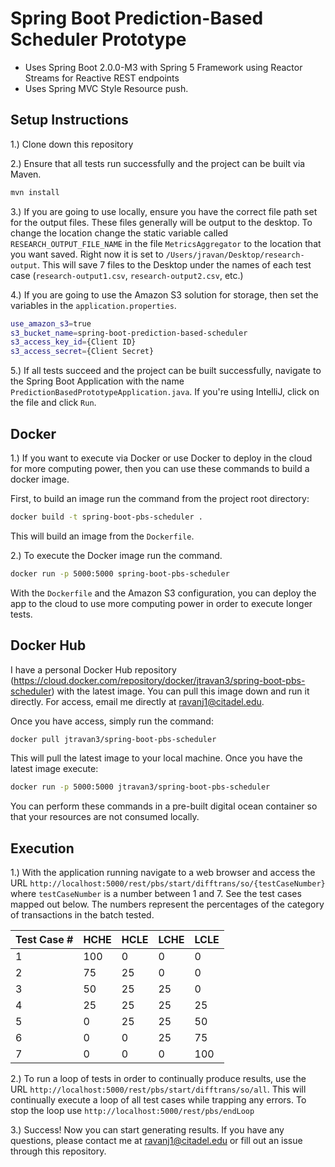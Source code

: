 # Spring Boot Prediction-Based Scheduler Prototype

- Uses Spring Boot 2.0.0-M3 with Spring 5 Framework using Reactor Streams for Reactive REST endpoints
- Uses Spring MVC Style Resource push.

## Setup Instructions

1.) Clone down this repository

2.) Ensure that all tests run successfully and the project can be built via Maven.

```bash
mvn install
```

3.) If you are going to use locally, ensure you have the correct file path set for the output files. These files generally will be
output to the desktop. To change the location change the static variable called `RESEARCH_OUTPUT_FILE_NAME` 
in the file `MetricsAggregator` to the location that you want saved. Right now it is set 
to `/Users/jravan/Desktop/research-output`. This will save 7 files to the Desktop under the names of each
test case (`research-output1.csv`, `research-output2.csv`, etc.)

4.) If you are going to use the Amazon S3 solution for storage, then set the variables in the `application.properties`.

```bash
use_amazon_s3=true
s3_bucket_name=spring-boot-prediction-based-scheduler
s3_access_key_id={Client ID}
s3_access_secret={Client Secret}
```

5.) If all tests succeed and the project can be built successfully, navigate to the Spring Boot
Application with the name `PredictionBasedPrototypeApplication.java`. If you're using IntelliJ,
click on the file and click `Run`.

## Docker

1.) If you want to execute via Docker or use Docker to deploy in the cloud for more computing power, then you can use these
commands to build a docker image.

First, to build an image run the command from the project root directory:

```bash
docker build -t spring-boot-pbs-scheduler .
```

This will build an image from the `Dockerfile`. 

2.) To execute the Docker image run the command.

```bash
docker run -p 5000:5000 spring-boot-pbs-scheduler
```

With the `Dockerfile` and the Amazon S3 configuration, you can deploy the app to the cloud to use more computing power in order
to execute longer tests.

## Docker Hub

I have a personal Docker Hub repository (https://cloud.docker.com/repository/docker/jtravan3/spring-boot-pbs-scheduler) with the latest image. 
You can pull this image down and run it directly. For access, email me directly at ravanj1@citadel.edu.

Once you have access, simply run the command:

```bash
docker pull jtravan3/spring-boot-pbs-scheduler
```

This will pull the latest image to your local machine. Once you have the latest image execute:

```bash
docker run -p 5000:5000 jtravan3/spring-boot-pbs-scheduler
```

You can perform these commands in a pre-built digital ocean container so that your resources 
are not consumed locally.

## Execution

1.) With the application running navigate to a web browser and access the 
URL `http://localhost:5000/rest/pbs/start/difftrans/so/{testCaseNumber}` where `testCaseNumber`
is a number between 1 and 7. See the test cases mapped out below. The numbers represent the percentages
of the category of transactions in the batch tested.

| Test Case # | HCHE | HCLE | LCHE | LCLE |
|-------------|------| -----|------|------|
|      1      | 100  |  0   |  0   |  0   | 
|      2      | 75   |  25  |  0   |  0   | 
|      3      | 50   |  25  |  25  |  0   | 
|      4      | 25   | 25   |  25  |  25  | 
|      5      | 0    |  25  | 25   |  50  | 
|      6      | 0    |  0   |  25  |  75  | 
|      7      | 0    |  0   |  0   |  100 |      


2.) To run a loop of tests in order to continually produce results, use the URL `http://localhost:5000/rest/pbs/start/difftrans/so/all`. This 
will continually execute a loop of all test cases while trapping any errors. To stop the loop use `http://localhost:5000/rest/pbs/endLoop`

3.) Success! Now you can start generating results. If you have any questions, please contact me at
ravanj1@citadel.edu or fill out an issue through this repository.
